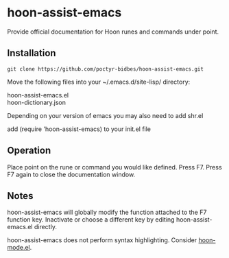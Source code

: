 # hoon-assist-emacs
Provide official documentation for Hoon runes and commands under point. 

## Installation

`git clone https://github.com/poctyr-bidbes/hoon-assist-emacs.git`

Move the following files into your ~/.emacs.d/site-lisp/ directory:

hoon-assist-emacs.el<br>
hoon-dictionary.json

Depending on your version of emacs you may also need to add shr.el

add (require 'hoon-assist-emacs) to your init.el file

## Operation

Place point on the rune or command you would like defined. Press F7. Press F7 again to close the documentation window.

## Notes

hoon-assist-emacs will globally modify the function attached to the F7 function key. Inactivate or choose a different key by editing hoon-assist-emacs.el directly.

hoon-assist-emacs does not perform syntax highlighting. Consider [hoon-mode.el](https://github.com/urbit/hoon-mode.el).
